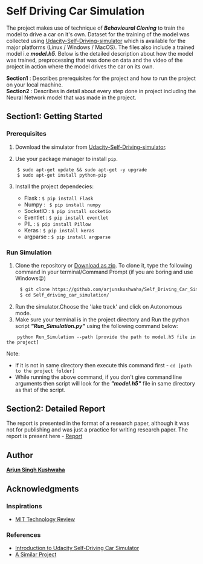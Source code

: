 # Self Driving Car Simulation
The project makes use of technique of **_Behavioural Cloning_** to train the model to drive a car on it's own.
Dataset for the training of the model was collected using [Udacity-Self-Driving-simulator](https://github.com/udacity/self-driving-car-sim) which is available for the major platforms (Linux / Windows / MacOS). The files also include a trained model i.e **_model.h5_**. Below is the detailed description about how the model was trained, preprocessing that was done on data and the video of the project in action where the model drives the car on its own.

**Section1** : Describes prerequisites for the project and how to run the project on your local machine.<br>
**Section2** : Describes in detail about every step done in project including the Neural Network model that was made in the project. 

## Section1: Getting Started

### Prerequisites

1. Download the simulator from [Udacity-Self-Driving-simulator](https://github.com/udacity/self-driving-car-sim#avaliable-game-builds-precompiled-builds-of-the-simulator).

2. Use your package manager to install `pip`.
```
    $ sudo apt-get update && sudo apt-get -y upgrade
    $ sudo apt-get install python-pip
```
3. Install the project dependecies:

    - Flask : ```$ pip install Flask```
    - Numpy : ``` $ pip install numpy```
    - SocketIO : ```$ pip install socketio``` 
    - Eventlet : ```$ pip install eventlet```
    - PIL : ```$ pip install Pillow```
    - Keras : ```$ pip install keras```
    - argparse : ```$ pip install argparse```

### Run Simulation
1. Clone the repository or [Download as zip](https://github.com/arjunskushwaha/Self_Driving_Car_Simulation/archive/master.zip). To clone it, type the following command in your terminal/Command Prompt (if you are boring and use Windows😜)<br>
```sh
     $ git clone https://github.com/arjunskushwaha/Self_Driving_Car_Simulation.git
     $ cd Self_driving_car_simulation/
```
2. Run the simulator.Choose the 'lake track' and click on Autonomous mode.<br>
3. Make sure your terminal is in the project directory and Run the python script **_"Run_Simulation.py"_** using the following command below:
```
    python Run_Simulation --path [provide the path to model.h5 file in the project] 
```

Note: 
- If it is not in same directory then execute this command first - ``` cd [path to the project folder] ```
- While running the above command, if you don't give command line arguments then script will look for the **_"model.h5"_** file in same directory as that of the script.

## Section2: Detailed Report
The report is presented in the format of a research paper, although it was not for publishing and was just a practice for writing research paper. The report is present here - [Report](report.pdf)

## Author

**[Arjun Singh Kushwaha ](https://www.linkedin.com/in/arjunskushwaha)** 

## Acknowledgments
### Inspirations 
- [MIT Technology Review](https://www.technologyreview.com/s/609503/the-open-source-driving-simulator-that-trains-autonomous-vehicles/)

### References
- [Introduction to Udacity Self-Driving Car Simulator](https://towardsdatascience.com/introduction-to-udacity-self-driving-car-simulator-4d78198d301d)
- [A Similar Project](https://github.com/suri97/Self-Driving-Car-Simulation)

